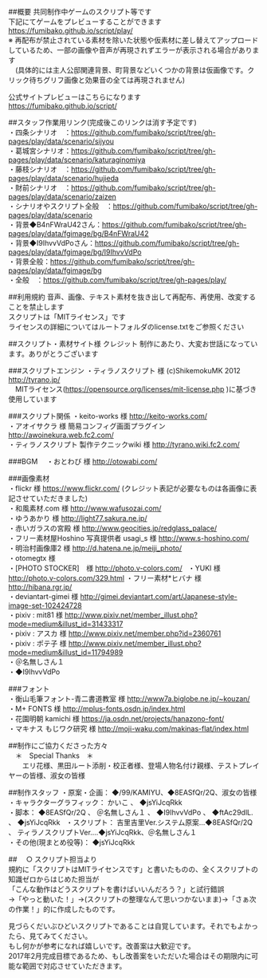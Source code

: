 ##概要
共同制作中ゲームのスクリプト等です  
下記にてゲームをプレビューすることができます  
https://fumibako.github.io/script/play/  
※ 再配布が禁止されている素材を除いた状態や仮素材に差し替えてアップロードしているため、一部の画像や音声が再現されずエラーが表示される場合があります    
　(具体的には主人公邸関連背景、町背景などいくつかの背景は仮画像です。クリック待ちグリフ画像と効果音の全ては再現されません)   
 
公式サイトプレビューはこちらになります  
https://fumibako.github.io/script/  

##スタッフ作業用リンク(完成後このリンクは消す予定です)    
・四条シナリオ　：https://github.com/fumibako/script/tree/gh-pages/play/data/scenario/sijyou  
・葛城宮シナリオ：https://github.com/fumibako/script/tree/gh-pages/play/data/scenario/katuraginomiya  
・藤枝シナリオ　：https://github.com/fumibako/script/tree/gh-pages/play/data/scenario/hujieda    
・財前シナリオ　：https://github.com/fumibako/script/tree/gh-pages/play/data/scenario/zaizen    
・シナリオやスクリプト全般　：https://github.com/fumibako/script/tree/gh-pages/play/data/scenario    
・背景◆B4nFWraU42さん：https://github.com/fumibako/script/tree/gh-pages/play/data/fgimage/bg/B4nFWraU42    
・背景◆I9IhvvVdPoさん：https://github.com/fumibako/script/tree/gh-pages/play/data/fgimage/bg/I9IhvvVdPo    
・背景全般：https://github.com/fumibako/script/tree/gh-pages/play/data/fgimage/bg    
・全般　：https://github.com/fumibako/script/tree/gh-pages/play/    
  
##利用規約
音声、画像、テキスト素材を抜き出して再配布、再使用、改変することを禁止します  
スクリプトは「MITライセンス」です  
ライセンスの詳細についてはルートフォルダのlicense.txtをご参照ください  

##スクリプト・素材サイト様 クレジット
制作にあたり、大変お世話になっています。ありがとうございます  

###スクリプトエンジン
・ティラノスクリプト 様 (c)ShikemokuMK 2012 http://tyrano.jp/  
　MITライセンス(https://opensource.org/licenses/mit-license.php )に基づき使用しています
 
###スクリプト関係
・keito-works 様 http://keito-works.com/  
・アオイサクラ 様 簡易コンフィグ画面プラグイン http://awoinekura.web.fc2.com/  
・ティラノスクリプト 製作テクニックwiki 様 http://tyrano.wiki.fc2.com/  

###BGM　
・おとわび 様 http://otowabi.com/  　

###画像素材  
・flickr 様 https://www.flickr.com/ (クレジット表記が必要なものは各画像に表記させていただきました)  
・和風素材.com 様 http://www.wafusozai.com/  
・ゆうあかり 様 http://light77.sakura.ne.jp/  
・赤いガラスの宮殿 様 http://www.geocities.jp/redglass_palace/  
・フリー素材屋Hoshino 写真提供者 usagi_s 様 http://www.s-hoshino.com/  
・明治村画像庫2 様 http://d.hatena.ne.jp/meiji_photo/  
・otomegtx 様<br>
・[PHOTO STOCKER]　様 http://photo.v-colors.com/  
・YUKI 様 http://photo.v-colors.com/329.html
・フリー素材*ヒバナ 様 http://hibana.rgr.jp/  
・deviantart-gimei 様 http://gimei.deviantart.com/art/Japanese-style-image-set-102424728  
・pixiv : mit81 様 http://www.pixiv.net/member_illust.php?mode=medium&illust_id=31433317  
・pixiv : アスカ 様 http://www.pixiv.net/member.php?id=2360761  
・pixiv : ポテ子 様 http://www.pixiv.net/member_illust.php?mode=medium&illust_id=11794989  
・＠名無しさん１  
・◆I9IhvvVdPo   

###フォント  
・衡山毛筆フォント-青二書道教室 様 http://www7a.biglobe.ne.jp/~kouzan/  
・M+ FONTS 様 http://mplus-fonts.osdn.jp/index.html  
・花園明朝 kamichi 様 https://ja.osdn.net/projects/hanazono-font/  
・マキナス もじワク研究 様 http://moji-waku.com/makinas-flat/index.html  

##制作にご協力くださった方々  
　＊　Special Thanks　＊  
　　エリ花様、黒田ルート添削・校正者様、登場人物名付け親様、テストプレイヤーの皆様、淑女の皆様  

##制作スタッフ
・原案・企画：	◆/99/KAMIYU、◆8EASfQr/2Q、淑女の皆様  
・キャラクターグラフィック：	かいこ 、 ◆jsYiJcqRkk   
・脚本：	◆8EASfQr/2Q 、 ＠名無しさん１ 、 ◆I9IhvvVdPo 、 ◆ftAc29dlL. 、 ◆jsYiJcqRkk  
・スクリプト：	吉里吉里Ver.システム原案…◆8EASfQr/2Q 、 ティラノスクリプトVer.…◆jsYiJcqRkk、＠名無しさん１  
・その他(現まとめ役等)：	◆jsYiJcqRkk 

  
  
##　
○ スクリプト担当より  
規約に「スクリプトはMITライセンスです」と書いたものの、全くスクリプトの知識ゼロからはじめた担当が  
「こんな動作はどうスクリプトを書けばいいんだろう？」と試行錯誤  
→「やっと動いた！」→(スクリプトの整理なんて思いつかないまま)→「さぁ次の作業！」的に作成したものです。  

見づらくだいぶひどいスクリプトであることは自覚しています。それでもよかったら、見てみてください。  
もし何かが参考になれば嬉しいです。改善案は大歓迎です。  
2017年2月完成目標であるため、もし改善案をいただいた場合はその期限内に可能な範囲で対応させていただきます。
